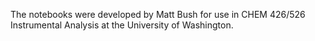 The notebooks were developed by Matt Bush for use in CHEM 426/526 Instrumental Analysis at the University of Washington.